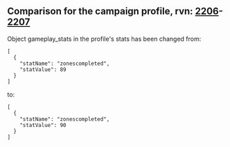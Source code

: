 ## Comparison for the campaign profile, rvn: [2206](https://github.com/PRO100KatYT/FortniteProfileRevisions/tree/main/profiles/campaign/2206%20campaign.json)-[2207](https://github.com/PRO100KatYT/FortniteProfileRevisions/tree/main/profiles/campaign/2207%20campaign.json)

Object gameplay_stats in the profile's stats has been changed from:

```
[
  {
    "statName": "zonescompleted",
    "statValue": 89
  }
]
```

to:

```
[
  {
    "statName": "zonescompleted",
    "statValue": 90
  }
]
```

<br><br>
